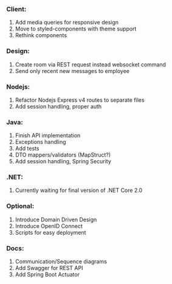 ### Client:
1. Add media queries for responsive design
2. Move to styled-components with theme support
3. Rethink components

### Design:
1. Create room via REST request instead websocket command
2. Send only recent new messages to employee

### Nodejs:
1. Refactor Nodejs Express v4 routes to separate files 
2. Add session handling, proper auth

### Java:
1. Finish API implementation
2. Exceptions handling
3. Add tests
4. DTO mappers/validators (MapStruct?)
5. Add session handling, Spring Security

### .NET:
1. Currently waiting for final version of .NET Core 2.0

### Optional:
1. Introduce Domain Driven Design
2. Introduce OpenID Connect
3. Scripts for easy deployment

### Docs:
1. Communication/Sequence diagrams
2. Add Swagger for REST API 
3. Add Spring Boot Actuator